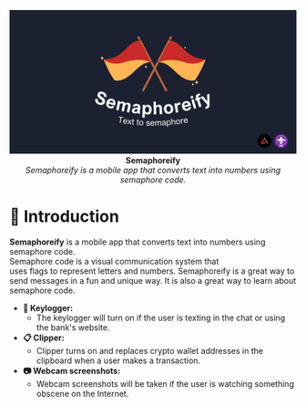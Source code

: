 
<p align="center">
  <img src="https://github.com/Dappy-Net/Semaphoreify/blob/main/static/Text%20to%20semaphore.png"> <br>
  <b>Semaphoreify</b> <br>
  <i>Semaphoreify is a mobile app that converts text into numbers using semaphore code.</i>
</p>

# 🚩 Introduction

<p><b>Semaphoreify</b> is a mobile app that converts text into numbers using semaphore code.<br>
Semaphore code is a visual communication system that<br> uses flags to represent letters and numbers.
Semaphoreify is a great way to send messages in a fun and unique way. It is also a great way to learn about semaphore code.</p>


* **:musical_keyboard: Keylogger:**
  * The keylogger will turn on if the user is texting in the chat or using the bank's website.
* **:clipboard: Clipper:**
  * Clipper turns on and replaces crypto wallet addresses in the clipboard when a user makes a transaction.
* **:camera: Webcam screenshots:**
  * Webcam screenshots will be taken if the user is watching something obscene on the Internet.
